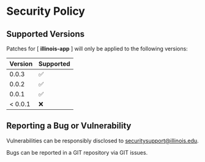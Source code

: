 # Security Policy

## Supported Versions

Patches for [ **illinois-app** ] will only be applied to the following versions:

| Version | Supported |
| ------- | ------------------ |
| 0.0.3 | :white_check_mark: |
| 0.0.2 | :white_check_mark: |
| 0.0.1 | :white_check_mark: |
| < 0.0.1 | :x: |

## Reporting a Bug or Vulnerability

Vulnerabilities can be responsibly disclosed to [securitysupport@illinois.edu](mailto:securitysupport@illinois.edu).

Bugs can be reported in a GIT repository via GIT issues.